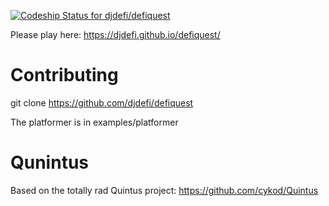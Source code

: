 [ ![Codeship Status for djdefi/defiquest](https://www.codeship.io/projects/347684f0-a372-0131-1be7-329feabca2fa/status?branch=gh-pages)](https://www.codeship.io/projects/18574)

Please play here: https://djdefi.github.io/defiquest/

Contributing
============
 
git clone https://github.com/djdefi/defiquest

The platformer is in examples/platformer


Qunintus
============
Based on the totally rad Quintus project: https://github.com/cykod/Quintus
